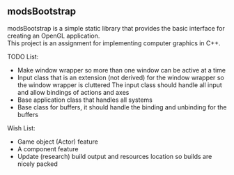 ## modsBootstrap

modsBootstrap is a simple static library that provides the basic interface for creating an OpenGL application.  
This project is an assignment for implementing computer graphics in C++.

TODO List:
- Make window wrapper so more than one window can be active at a time
- Input class that is an extension (not derived) for the window wrapper so the window wrapper is cluttered
The input class should handle all input and allow bindings of actions and axes
- Base application class that handles all systems
- Base class for buffers, it should handle the binding and unbinding for the buffers

Wish List:
- Game object (Actor) feature
- A component feature
- Update (research) build output and resources location so builds are nicely packed
